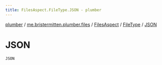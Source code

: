 ```yaml
---
title: FilesAspect.FileType.JSON - plumber
---
```


[plumber](../../../index.html) / [me.bristermitten.plumber.files](../../index.html) / [FilesAspect](../index.html) / [FileType](index.html) / [JSON](./-j-s-o-n.html)

# JSON

`JSON`
